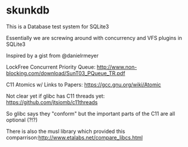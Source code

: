 # skunkdb

This is a Database test system for SQLite3

Essentially we are screwing around with concurrency and VFS plugins in SQLite3 

Inspired by a gist from @danielrmeyer

LockFree Concurrent Priority Queue: http://www.non-blocking.com/download/SunT03_PQueue_TR.pdf

C11 Atomics w/ Links to Papers: https://gcc.gnu.org/wiki/Atomic

Not clear yet if glibc has C11 threads yet: https://github.com/jtsiomb/c11threads

So glibc says they "conform" but the important parts of the C11 are all optional (?!?)

There is also the musl library which provided this comparrison:http://www.etalabs.net/compare_libcs.html
